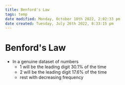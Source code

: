 ```yaml
---
title: Benford's Law
tags: temp
date modified: Monday, October 10th 2022, 2:02:33 pm
date created: Tuesday, July 26th 2022, 8:33:15 pm
---
```


# Benford's Law
- In a genuine dataset of numbers
	- 1 will be the leading digit 30.1% of the time
	- 2 will be the leading digit 17.6% of the time
	- rest with decreasing frequency

